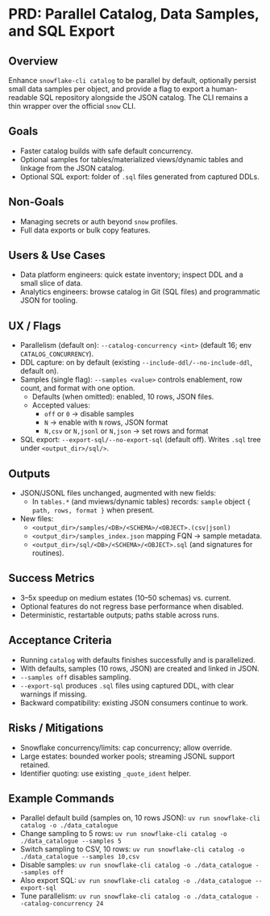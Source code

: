 # PRD: Parallel Catalog, Data Samples, and SQL Export

## Overview
Enhance `snowflake-cli catalog` to be parallel by default, optionally persist small data samples per object, and provide a flag to export a human-readable SQL repository alongside the JSON catalog. The CLI remains a thin wrapper over the official `snow` CLI.

## Goals
- Faster catalog builds with safe default concurrency.
- Optional samples for tables/materialized views/dynamic tables and linkage from the JSON catalog.
- Optional SQL export: folder of `.sql` files generated from captured DDLs.

## Non‑Goals
- Managing secrets or auth beyond `snow` profiles.
- Full data exports or bulk copy features.

## Users & Use Cases
- Data platform engineers: quick estate inventory; inspect DDL and a small slice of data.
- Analytics engineers: browse catalog in Git (SQL files) and programmatic JSON for tooling.

## UX / Flags
- Parallelism (default on): `--catalog-concurrency <int>` (default 16; env `CATALOG_CONCURRENCY`).
- DDL capture: on by default (existing `--include-ddl/--no-include-ddl`, default on).
- Samples (single flag): `--samples <value>` controls enablement, row count, and format with one option.
  - Defaults (when omitted): enabled, 10 rows, JSON files.
  - Accepted values:
    - `off` or `0` → disable samples
    - `N` → enable with `N` rows, JSON format
    - `N,csv` or `N,jsonl` or `N,json` → set rows and format
- SQL export: `--export-sql/--no-export-sql` (default off). Writes `.sql` tree under `<output_dir>/sql/>`.

## Outputs
- JSON/JSONL files unchanged, augmented with new fields:
  - In `tables.*` (and mviews/dynamic tables) records: `sample` object `{ path, rows, format }` when present.
- New files:
  - `<output_dir>/samples/<DB>/<SCHEMA>/<OBJECT>.(csv|jsonl)`
  - `<output_dir>/samples_index.json` mapping FQN → sample metadata.
  - `<output_dir>/sql/<DB>/<SCHEMA>/<OBJECT>.sql` (and signatures for routines).

## Success Metrics
- 3–5x speedup on medium estates (10–50 schemas) vs. current.
- Optional features do not regress base performance when disabled.
- Deterministic, restartable outputs; paths stable across runs.

## Acceptance Criteria
- Running `catalog` with defaults finishes successfully and is parallelized.
- With defaults, samples (10 rows, JSON) are created and linked in JSON.
- `--samples off` disables sampling.
- `--export-sql` produces `.sql` files using captured DDL, with clear warnings if missing.
- Backward compatibility: existing JSON consumers continue to work.

## Risks / Mitigations
- Snowflake concurrency/limits: cap concurrency; allow override.
- Large estates: bounded worker pools; streaming JSONL support retained.
- Identifier quoting: use existing `_quote_ident` helper.

## Example Commands
- Parallel default build (samples on, 10 rows JSON): `uv run snowflake-cli catalog -o ./data_catalogue`
- Change sampling to 5 rows: `uv run snowflake-cli catalog -o ./data_catalogue --samples 5`
- Switch sampling to CSV, 10 rows: `uv run snowflake-cli catalog -o ./data_catalogue --samples 10,csv`
- Disable samples: `uv run snowflake-cli catalog -o ./data_catalogue --samples off`
- Also export SQL: `uv run snowflake-cli catalog -o ./data_catalogue --export-sql`
- Tune parallelism: `uv run snowflake-cli catalog -o ./data_catalogue --catalog-concurrency 24`
